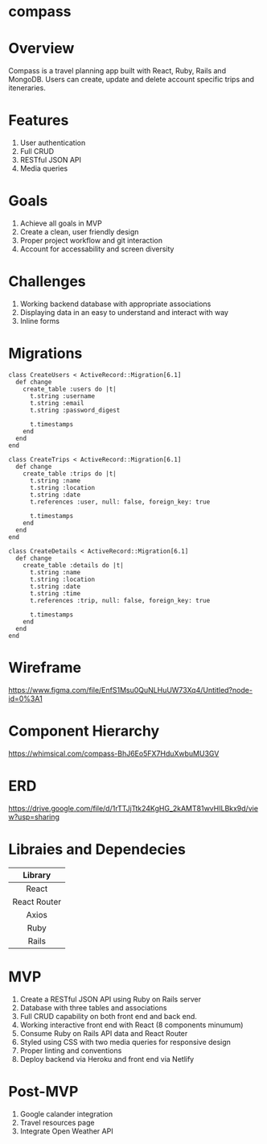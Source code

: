 # compass

# Overview

Compass is a travel planning app built with React, Ruby, Rails and MongoDB. Users can create, update and delete account specific trips and iteneraries.

# Features

1.  User authentication
2.  Full CRUD
3.  RESTful JSON API
4.  Media queries


# Goals

1.  Achieve all goals in MVP
2.  Create a clean, user friendly design
3.  Proper project workflow and git interaction
4.  Account for accessability and screen diversity

# Challenges

1.  Working backend database with appropriate associations
2.  Displaying data in an easy to understand and interact with way
3.  Inline forms

# Migrations

```
class CreateUsers < ActiveRecord::Migration[6.1]
  def change
    create_table :users do |t|
      t.string :username
      t.string :email
      t.string :password_digest

      t.timestamps
    end
  end
end

class CreateTrips < ActiveRecord::Migration[6.1]
  def change
    create_table :trips do |t|
      t.string :name
      t.string :location
      t.string :date
      t.references :user, null: false, foreign_key: true

      t.timestamps
    end
  end
end

class CreateDetails < ActiveRecord::Migration[6.1]
  def change
    create_table :details do |t|
      t.string :name
      t.string :location
      t.string :date
      t.string :time
      t.references :trip, null: false, foreign_key: true

      t.timestamps
    end
  end
end
```

# Wireframe

https://www.figma.com/file/EnfS1Msu0QuNLHuUW73Xq4/Untitled?node-id=0%3A1

# Component Hierarchy 

https://whimsical.com/compass-BhJ6Eo5FX7HduXwbuMU3GV

# ERD

https://drive.google.com/file/d/1rTTJjTtk24KgHG_2kAMT81wvHILBkx9d/view?usp=sharing

# Libraies and Dependecies

|     Library      | 
| :--------------: | 
|      React       | 
|   React Router   | 
|      Axios       |
|      Ruby        |
|      Rails       |

# MVP

1. Create a RESTful JSON API using Ruby on Rails server
2. Database with three tables and associations
3. Full CRUD capability on both front end and back end.
4. Working interactive front end with React (8 components minumum)
5. Consume Ruby on Rails API data and React Router
6. Styled using CSS with two media queries for responsive design
7. Proper linting and conventions
8. Deploy backend via Heroku and front end via Netlify

# Post-MVP

1. Google calander integration
2. Travel resources page
3. Integrate Open Weather API
